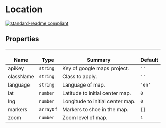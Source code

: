 # Location
  [![standard-readme compliant](https://img.shields.io/badge/standard--readme-OK-green.svg?style=flat-square)](https://github.com/RichardLitt/standard-readme)
  

  ## Properties
  | </br>Name | </br>Type | </br>Summary | </br>Default | 
| ---- | ---- | ---- | ---- |
| apiKey | `string` | Key of google maps project. | `''` |
| className | `string` | Class to apply. | `''` |
| language | `string` | Language of map. | `'en'` |
| lat | `number` | Latitude to initial center map. | `0` |
| lng | `number` | Longitude to initial center map. | `0` |
| markers | `arrayOf` | Markers to shoe in the map. | `[]` |
| zoom | `number` | Zoom level of map. | `1` |